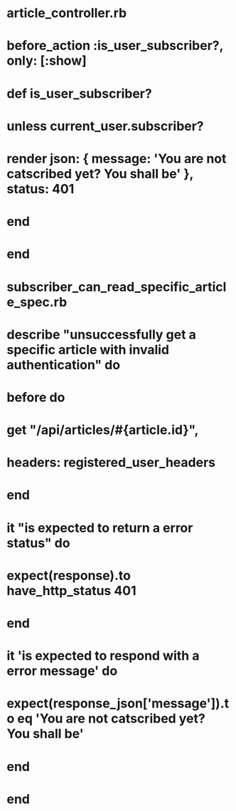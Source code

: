  # article_controller.rb

  # before_action :is_user_subscriber?, only: [:show]

  # def is_user_subscriber?
  #   unless current_user.subscriber?
  #   render json: { message: 'You are not catscribed yet? You shall be' }, status: 401
  #   end
  # end

  # subscriber_can_read_specific_article_spec.rb
  # describe "unsuccessfully get a specific article with invalid authentication" do
  #   before do
  #     get "/api/articles/#{article.id}",
  #     headers: registered_user_headers
  #   end

  #   it "is expected to return a error status" do
  #     expect(response).to have_http_status 401
  #   end

  #   it 'is expected to respond with a error message' do
  #     expect(response_json['message']).to eq 'You are not catscribed yet? You shall be'
  #   end
  # end